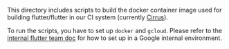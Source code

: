 This directory includes scripts to build the docker container image used for
building flutter/flutter in our CI system (currently [Cirrus](cirrus-ci.org)).

To run the scripts, you have to set up `docker` and `gcloud`. Please
refer to the [internal flutter team doc](go/flutter-team) for how to set up in a
Google internal environment.
